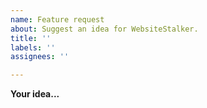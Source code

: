 ```yaml
---
name: Feature request
about: Suggest an idea for WebsiteStalker.
title: ''
labels: ''
assignees: ''

---
```


**Your idea...**
